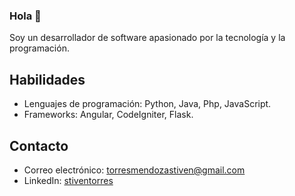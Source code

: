 ### Hola 👋

Soy un desarrollador de software apasionado por la tecnología y la programación.

## Habilidades

- Lenguajes de programación: Python, Java, Php, JavaScript.
- Frameworks: Angular, CodeIgniter, Flask.

## Contacto

- Correo electrónico: torresmendozastiven@gmail.com
- LinkedIn: [stiventorres](https://www.linkedin.com/in/stiventorres/)
<!-- - Sitio web: [www.ejemplo.com](URL del sitio) ---!>
